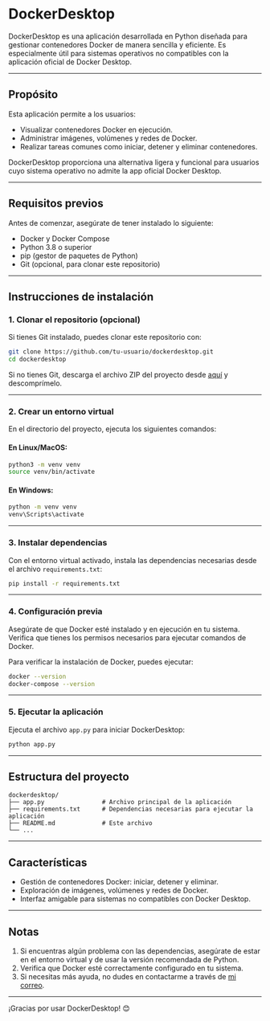 
# DockerDesktop

DockerDesktop es una aplicación desarrollada en Python diseñada para gestionar contenedores Docker de manera sencilla y eficiente. Es especialmente útil para sistemas operativos no compatibles con la aplicación oficial de Docker Desktop.

---

## **Propósito**

Esta aplicación permite a los usuarios:
- Visualizar contenedores Docker en ejecución.
- Administrar imágenes, volúmenes y redes de Docker.
- Realizar tareas comunes como iniciar, detener y eliminar contenedores.
  
DockerDesktop proporciona una alternativa ligera y funcional para usuarios cuyo sistema operativo no admite la app oficial Docker Desktop.

---

## **Requisitos previos**

Antes de comenzar, asegúrate de tener instalado lo siguiente:

- Docker y Docker Compose
- Python 3.8 o superior
- pip (gestor de paquetes de Python)
- Git (opcional, para clonar este repositorio)

---

## **Instrucciones de instalación**

### 1. Clonar el repositorio (opcional)
Si tienes Git instalado, puedes clonar este repositorio con:
```bash
git clone https://github.com/tu-usuario/dockerdesktop.git
cd dockerdesktop
```
Si no tienes Git, descarga el archivo ZIP del proyecto desde [aquí](https://github.com/tu-usuario/dockerdesktop) y descomprímelo.

---

### 2. Crear un entorno virtual
En el directorio del proyecto, ejecuta los siguientes comandos:

#### En Linux/MacOS:
```bash
python3 -m venv venv
source venv/bin/activate
```

#### En Windows:
```bash
python -m venv venv
venv\Scripts\activate
```

---

### 3. Instalar dependencias
Con el entorno virtual activado, instala las dependencias necesarias desde el archivo `requirements.txt`:

```bash
pip install -r requirements.txt
```

---

### 4. Configuración previa
Asegúrate de que Docker esté instalado y en ejecución en tu sistema. Verifica que tienes los permisos necesarios para ejecutar comandos de Docker.

Para verificar la instalación de Docker, puedes ejecutar:
```bash
docker --version
docker-compose --version
```

---

### 5. Ejecutar la aplicación
Ejecuta el archivo `app.py` para iniciar DockerDesktop:

```bash
python app.py
```

---

## **Estructura del proyecto**

```
dockerdesktop/
├── app.py                # Archivo principal de la aplicación
├── requirements.txt      # Dependencias necesarias para ejecutar la aplicación
├── README.md             # Este archivo
└── ...
```

---

## **Características**

- Gestión de contenedores Docker: iniciar, detener y eliminar.
- Exploración de imágenes, volúmenes y redes de Docker.
- Interfaz amigable para sistemas no compatibles con Docker Desktop.

---

## **Notas**

1. Si encuentras algún problema con las dependencias, asegúrate de estar en el entorno virtual y de usar la versión recomendada de Python.
2. Verifica que Docker esté correctamente configurado en tu sistema.
3. Si necesitas más ayuda, no dudes en contactarme a través de [mi correo](mailto:rrosero2000@gmail.com).

---

¡Gracias por usar DockerDesktop! 😊